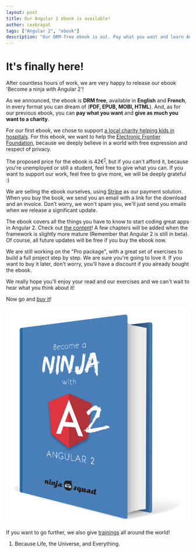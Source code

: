 ```yaml
---
layout: post
title: Our Angular 2 ebook is available!
author: cexbrayat
tags: ["Angular 2", "ebook"]
description: "Our DRM-free ebook is out. Pay what you want and learn Angular 2!"
---
```


# It's finally here!

After countless hours of work, we are very happy to release our ebook 'Become a ninja with Angular&nbsp;2'!

As we announced, the ebook is **DRM free**, available in **English** and **French**,
in every format you can dream of (**PDF, EPUB, MOBI, HTML**).
And, as for our previous ebook, you can **pay what you want** and **give as much you want to a charity**.

For our first ebook, we chose to support [a local charity helping kids in hospitals](http://www.docteursouris.fr/).
For this ebook, we want to help the [Electronic Frontier Foundation](https://www.eff.org/),
because we deeply believe in a world with free expression and respect of privacy.

The proposed price for the ebook is 42€<sup><a href="#footnote-1">1</a></sup>, but if you can't afford it,
because you're unemployed or still a student, feel free to give what you can.
If you want to support our work, feel free to give more, we will be deeply grateful :)

We are selling the ebook ourselves, using [Stripe](https://stripe.com/fr) as our payment solution.
When you buy the book, we send you an email with a link for the download and an invoice.
Don’t worry, we won't spam you, we'll just send you emails when we release a significant update.

The ebook covers all the things you have to know to start coding great apps in Angular&nbsp;2.
Check out [the content](https://books.ninja-squad.com/angular2#toc)!
A few chapters will be added when the framework is slightly more mature
(Remember that Angular&nbsp;2 is still in beta).
Of course, all future updates will be free if you buy the ebook now.

We are still working on the "Pro package", with a great set of exercises to build a full project step by step.
We are sure you're going to love it.
If you want to buy it later, don't worry, you'll have a discount if you already bought the ebook.

We really hope you'll enjoy your read and our exercises and we can't wait to hear what you think about it!

Now go and [buy it](https://books.ninja-squad.com/angular2#buy)!

<p style="text-align: center;">
<img itemprop="image" class="img-responsive" src="/assets/images/ng2-ebook/ng2-cover.png" alt="Become a ninja with Angular 2" />
</p>

If you want to go further, we also give [trainings](http://ninja-squad.com/formations/formation-angular2) all around the world!

<ol class="footnote">
  <li id="footnote-1">
Because Life, the Universe, and Everything.
  </li>
</ol>
